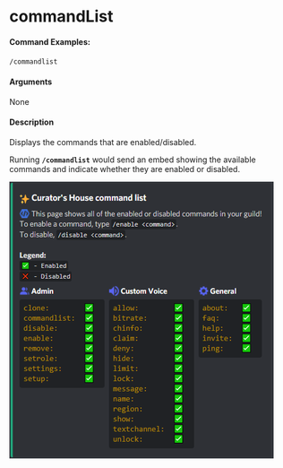 # commandList

#### Command Examples:

```fix
/commandlist
```

#### Arguments

None

#### Description

Displays the commands that are enabled/disabled.

Running **`/commandlist`** would send an embed showing the available commands and indicate whether they are enabled or disabled.

![Command List Command](./../../.gitbook/assets/references/commandList/commandList.png)
